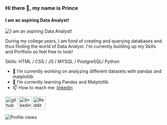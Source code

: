 ### Hi there 👋, my name is Prince
#### I am an aspiring Data Analyst!
![I am an aspiring Data Analyst!](https://arturssmirnovs.github.io/github-profile-readme-generator/images/banner.png)

During my college years, I am fond of creating and querying databases and thus finding the world of Data Analyst. I'm currently building up my Skills and Portfolio so feel free to look!

Skills: HTML / CSS / JS / MYSQL / PostgreSQL/ Python 

- 🔭 I’m currently working on analyzing different datasets with pandas and matplotlib 
- 🌱 I’m currently learning Pandas and Matplotlib 
- 📫 How to reach me: [linkedin](https://www.linkedin.com/in/prynstag/) 


[<img src='https://cdn.jsdelivr.net/npm/simple-icons@3.0.1/icons/github.svg' alt='github' height='40'>](https://github.com/https://github.com/PrynsTag)  [<img src='https://cdn.jsdelivr.net/npm/simple-icons@3.0.1/icons/linkedin.svg' alt='linkedin' height='40'>](https://www.linkedin.com/in/https://www.linkedin.com/in/prynstag//)  [<img src='https://cdn.jsdelivr.net/npm/simple-icons@3.0.1/icons/reddit.svg' alt='Reddit' height='40'>](https://www.reddit.com/user/https://www.reddit.com/user/Prynslion)  

![Profile views](https://gpvc.arturio.dev/https://github.com/PrynsTag)  
